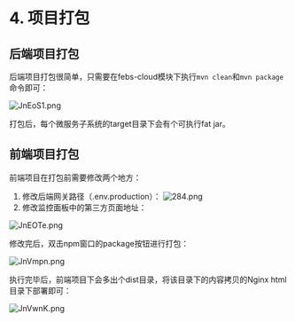 # 4. 项目打包

## 后端项目打包

后端项目打包很简单，只需要在febs-cloud模块下执行`mvn clean`和`mvn package`命令即可：

![JnEoS1.png](https://s1.ax1x.com/2020/04/18/JnEoS1.png)

打包后，每个微服务子系统的target目录下会有个可执行fat jar。

## 前端项目打包

前端项目在打包前需要修改两个地方：

1. 修改后端网关路径（.env.production）：
   ![284.png](https://s2.ax1x.com/2019/09/08/n3WCRO.png)
2. 修改监控面板中的第三方页面地址：

![JnEOTe.png](https://s1.ax1x.com/2020/04/18/JnEOTe.png)

修改完后，双击npm窗口的package按钮进行打包：

![JnVmpn.png](https://s1.ax1x.com/2020/04/18/JnVmpn.png)

执行完毕后，前端项目下会多出个dist目录，将该目录下的内容拷贝的Nginx html目录下部署即可：

![JnVwnK.png](https://s1.ax1x.com/2020/04/18/JnVwnK.png)